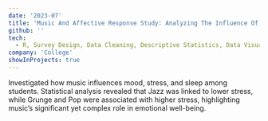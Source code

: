 ```yaml
---
date: '2023-07'
title: 'Music And Affective Response Study: Analyzing The Influence Of Music On Emotion Regulation'
github: ''
tech:
  - R, Survey Design, Data Cleaning, Descriptive Statistics, Data Visualization, Correlation Matrices, Statistical Analysis.
company: 'College'
showInProjects: true
---
```


Investigated how music influences mood, stress, and sleep among students. Statistical analysis revealed that Jazz was linked to lower stress, while Grunge and Pop were associated with higher stress, highlighting music’s significant yet complex role in emotional well-being.

